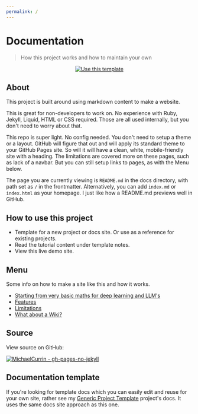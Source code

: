 ```yaml
---
permalink: /
---
```

# **Documentation**
> How this project works and how to maintain your own

<div align="center">
    <a href="https://github.com/MichaelCurrin/gh-pages-no-jekyll/generate">
        <img src="https://img.shields.io/badge/Use_this_template-Generate-2ea44f?style=for-the-badge" alt="Use this template">
    </a>
</div>


## About

This project is built around using markdown content to make a website. 

This is great for non-developers to work on. No experience with Ruby, Jekyll, Liquid, HTML or CSS required. Those are all used internally, but you don't need to worry about that.

This repo is super light. No config needed. You don't need to setup a theme or a layout. GitHub will figure that out and will apply its standard theme to your GitHub Pages site. So will it will have a clean, white, mobile-friendly site with a heading. The limitations are covered more on these pages, such as lack of a navbar. But you can still setup links to pages, as with the Menu below.

The page you are currently viewing is `README.md` in the docs directory, with path set as `/` in the frontmatter. Alternatively, you can add `index.md` or `index.html` as your homepage. I just like how a README.md previews well in GitHub.


## How to use this project

- Template for a new project or docs site. Or use as a reference for existing projects.
- Read the tutorial content under template notes.
- View this live demo site.

## Menu
 
 Some info on how to make a site like this and how it works.
 
 - [Starting from very basic maths for deep learning and LLM's](docs/deep_learning_from_scratch.md)
 - [Features](features.md)
 - [Limitations](limitations.md)
 - [What about a Wiki?](wiki.md)
 
 
 ## Source
 
 View source on GitHub:
 
 [![MichaelCurrin - gh-pages-no-jekyll](https://img.shields.io/static/v1?label=MichaelCurrin&message=gh-pages-no-jekyll&color=blue&logo=github)](https://github.com/MichaelCurrin/gh-pages-no-jekyll)
 

## Documentation template

If you're looking for template docs which you can easily edit and reuse for your own site, rather see my [Generic Project Template](https://michaelcurrin.github.io/generic-project-template/) project's docs. It uses the same docs site approach as this one.
